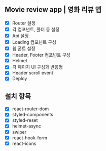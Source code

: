 ## Movie review app | 영화 리뷰 앱

- [x] Router 설정
- [x] 각 컴포넌트, 폴더 등 설정
- [x] Api 설정
- [x] Loading 컴포넌트 구성
- [x] 웹 폰트 설정
- [x] Header, Footer 컴포넌트 구성
- [x] Helmet
- [x] 각 페이지 UI 구성과 반응형
- [x] Header scroll event
- [x] Deploy

## 설치 항목

- [x] react-router-dom
- [x] styled-components
- [x] styled-reset
- [x] helmet-async
- [x] swiper
- [x] react-hook-form
- [x] react-icons

